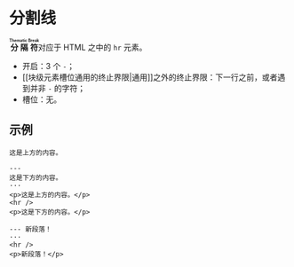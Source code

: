 # 分割线

**<ruby>分隔符<rt>Thematic Break</rt></ruby>**&#x200B;对应于 HTML 之中的<wbr />
`hr` 元素。

- 开启：3 个 `-`；
- [[块级元素槽位通用的终止界限|通用]]之外的终止界限：下一行之前，或者遇到<wbr />
  并非 `-` 的字符；
- 槽位：无。

## 示例

```example
这是上方的内容。

---
这是下方的内容。
···
<p>这是上方的内容。</p>
<hr />
<p>这是下方的内容。</p>
```

```example
--- 新段落！
···
<hr />
<p>新段落！</p>
```
